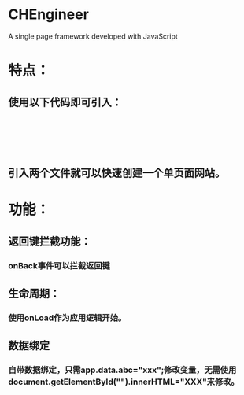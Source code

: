 # CHEngineer
A single page framework developed with JavaScript
# 特点：
## 使用以下代码即可引入：
<pre><code>
<link href="chEngineer.css" rel="Stylesheet"/>
<script src="chEngineer.js"></script><!--导入CH引擎（重要！！！）-->
</pre></code>

## 引入两个文件就可以快速创建一个单页面网站。

# 功能：
## 返回键拦截功能：
### onBack事件可以拦截返回键

## 生命周期：
### 使用onLoad作为应用逻辑开始。

## 数据绑定
### 自带数据绑定，只需app.data.abc="xxx";修改变量，无需使用document.getElementById("").innerHTML="XXX"来修改。






